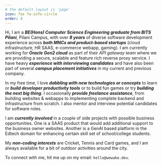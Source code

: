 ```yaml
---
# the default layout is 'page'
icon: fas fa-info-circle
order: 4
---
```


Hi, I am a ***BE(Hons) Computer Science Engineering graduate from BITS Pilani***, Pilani Campus, with over ***8 years*** of diverse software development experience across ***both MNCs and product-based startups*** (cloud infrastructure, HR SAAS, e-commerce webapp, gaming). I am currently working for ***Oracle Gen2 cloud*** as part of their *API gateway team* where we are providing a secure, scalable and feature rich reverse proxy service. I have heavy ***experience with interviewing candidates*** and have also been part of several ***campus placement initiatives*** in my current and previous company.

In my free time, I love ***dabbling with new technologies or concepts*** to learn or ***build developer productivity tools*** or to build fun games or try ***building the next big thing***. I occasionally ***provide freelance assistance***, from building websites & webapps to implementing complete backend and infrastructure from scratch. 
I also mentor and interview potential candidates for software roles.

I am ***currently involved*** in a couple of side projects with possible business opportunities. One is a SAAS product that would add additional support to the business owner websites. Another is a GenAI based platform in the Edtech domain for enhancing certain skill set of school/college students.

My ***non-coding interests*** are Cricket, Tennis and Card games, and I am always available for a bit of outdoor activities around the city.

To connect with me, hit me up on my email: `hello@wewake.dev`.
